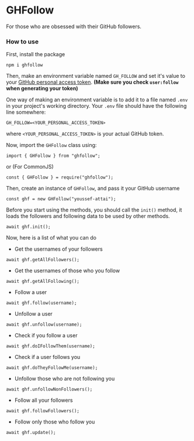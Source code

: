 # GHFollow

For those who are obsessed with their GitHub followers.

### How to use

First, install the package

```
npm i ghfollow
```

Then, make an environment variable named `GH_FOLLOW` and set it's value to your [GitHub personal access token](https://docs.github.com/en/authentication/keeping-your-account-and-data-secure/creating-a-personal-access-token). **(Make sure you check `user:follow` when generating your token)**

One way of making an environment variable is to add it to a file named `.env` in your project's working directory.
Your `.env` file should have the following line somewhere:

```
GH_FOLLOW=<YOUR_PERSONAL_ACCESS_TOKEN>
```

where `<YOUR_PERSONAL_ACCESS_TOKEN>` is your actual GitHub token.

Now, import the `GHFollow` class using:

```
import { GHFollow } from "ghfollow";
```

or (For CommonJS)

```
const { GHFollow } = require("ghfollow");
```

Then, create an instance of `GHFollow`, and pass it your GitHub username

```
const ghf = new GHFollow("youssef-attai");
```

Before you start using the methods, you should call the `init()`
method, it loads the followers and following data to be used
by other methods.

```
await ghf.init();
```

Now, here is a list of what you can do

- Get the usernames of your followers

```
await ghf.getAllFollowers();
```

- Get the usernames of those who you follow

```
await ghf.getAllFollowing();
```

- Follow a user

```
await ghf.follow(username);
```

- Unfollow a user

```
await ghf.unfollow(username);
```

- Check if you follow a user

```
await ghf.doIFollowThem(username);
```

- Check if a user follows you

```
await ghf.doTheyFollowMe(username);
```

- Unfollow those who are not following you

```
await ghf.unfollowNonFollowers();
```

- Follow all your followers

```
await ghf.followFollowers();
```

- Follow only those who follow you

```
await ghf.update();
```
